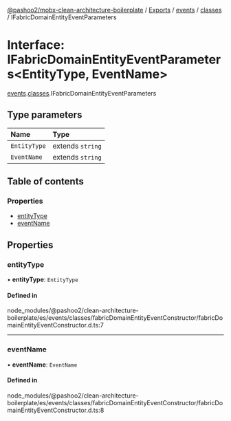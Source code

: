 [@pashoo2/mobx-clean-architecture-boilerplate](../README.md) / [Exports](../modules.md) / [events](../modules/events.md) / [classes](../modules/events.classes.md) / IFabricDomainEntityEventParameters

# Interface: IFabricDomainEntityEventParameters<EntityType, EventName\>

[events](../modules/events.md).[classes](../modules/events.classes.md).IFabricDomainEntityEventParameters

## Type parameters

| Name | Type |
| :------ | :------ |
| `EntityType` | extends `string` |
| `EventName` | extends `string` |

## Table of contents

### Properties

- [entityType](events.classes.ifabricdomainentityeventparameters.md#entitytype)
- [eventName](events.classes.ifabricdomainentityeventparameters.md#eventname)

## Properties

### entityType

• **entityType**: `EntityType`

#### Defined in

node_modules/@pashoo2/clean-architecture-boilerplate/es/events/classes/fabricDomainEntityEventConstructor/fabricDomainEntityEventConstructor.d.ts:7

___

### eventName

• **eventName**: `EventName`

#### Defined in

node_modules/@pashoo2/clean-architecture-boilerplate/es/events/classes/fabricDomainEntityEventConstructor/fabricDomainEntityEventConstructor.d.ts:8
